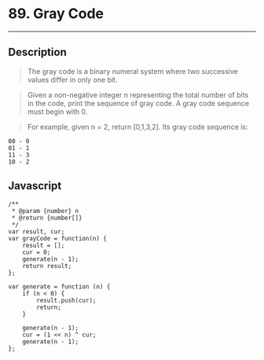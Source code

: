 # 89. Gray Code

---

## Description

> The gray code is a binary numeral system where two successive values differ in only one bit.

> Given a non-negative integer n representing the total number of bits in the code, print the sequence of gray code. A gray code sequence must begin with 0.

> For example, given n = 2, return [0,1,3,2]. Its gray code sequence is:

```
00 - 0
01 - 1
11 - 3
10 - 2
```

## Javascript


```
/**
 * @param {number} n
 * @return {number[]}
 */
var result, cur;
var grayCode = function(n) {
    result = [];
    cur = 0;
    generate(n - 1);
    return result;
};

var generate = function (n) {
    if (n < 0) {
        result.push(cur);
        return;
    }

    generate(n - 1);
    cur = (1 << n) ^ cur;
    generate(n - 1);
};

```
